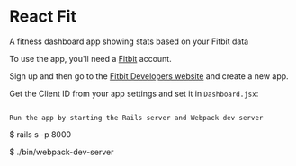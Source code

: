# React Fit

A fitness dashboard app showing stats based on your Fitbit data

To use the app, you'll need a [Fitbit](https://fitbit.com) account.

Sign up and then go to the [Fitbit Developers website](https://dev.fitbit.com) and create a new app.

Get the Client ID from your app settings and set it in `Dashboard.jsx`:

``` const CLIENT_ID = 'YOUR_CLIENT_ID'

Run the app by starting the Rails server and Webpack dev server

```
$ rails s -p 8000

$ ./bin/webpack-dev-server

```
